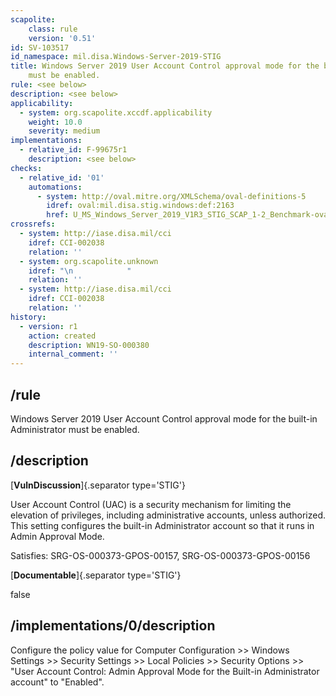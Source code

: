 ```yaml
---
scapolite:
    class: rule
    version: '0.51'
id: SV-103517
id_namespace: mil.disa.Windows-Server-2019-STIG
title: Windows Server 2019 User Account Control approval mode for the built-in Administrator
    must be enabled.
rule: <see below>
description: <see below>
applicability:
  - system: org.scapolite.xccdf.applicability
    weight: 10.0
    severity: medium
implementations:
  - relative_id: F-99675r1
    description: <see below>
checks:
  - relative_id: '01'
    automations:
      - system: http://oval.mitre.org/XMLSchema/oval-definitions-5
        idref: oval:mil.disa.stig.windows:def:2163
        href: U_MS_Windows_Server_2019_V1R3_STIG_SCAP_1-2_Benchmark-oval.xml
crossrefs:
  - system: http://iase.disa.mil/cci
    idref: CCI-002038
    relation: ''
  - system: org.scapolite.unknown
    idref: "\n            "
    relation: ''
  - system: http://iase.disa.mil/cci
    idref: CCI-002038
    relation: ''
history:
  - version: r1
    action: created
    description: WN19-SO-000380
    internal_comment: ''
---
```



## /rule

Windows Server 2019 User Account Control approval mode for the built-in Administrator must be enabled.

## /description

[**VulnDiscussion**]{.separator type='STIG'}

User Account Control (UAC) is a security mechanism for limiting the elevation of privileges, including administrative accounts, unless authorized. This setting configures the built-in Administrator account so that it runs in Admin Approval Mode.

Satisfies: SRG-OS-000373-GPOS-00157, SRG-OS-000373-GPOS-00156

[**Documentable**]{.separator type='STIG'}

false

## /implementations/0/description

Configure the policy value for Computer Configuration >> Windows Settings >> Security Settings >> Local Policies >> Security Options >> "User Account Control: Admin Approval Mode for the Built-in Administrator account" to "Enabled".
